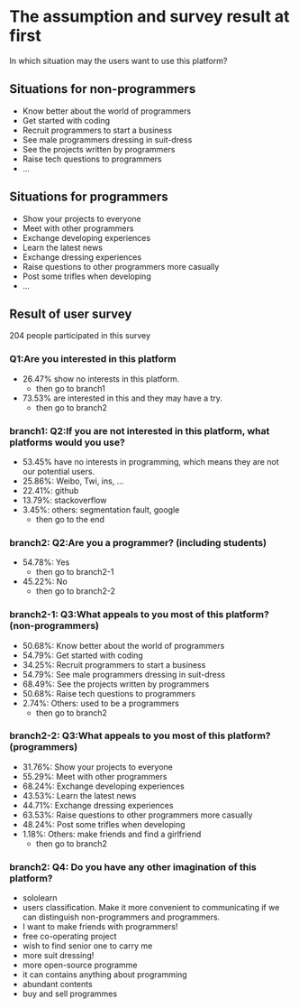 # The assumption and survey result at first
In which situation may the users want to use this platform?

## Situations for non-programmers
- Know better about the world of programmers
- Get started with coding
- Recruit programmers to start a business
- See male programmers dressing in suit-dress
- See the projects written by programmers
- Raise tech questions to programmers
- ...

## Situations for programmers
- Show your projects to everyone
- Meet with other programmers
- Exchange developing experiences
- Learn the latest news
- Exchange dressing experiences
- Raise questions to other programmers more casually
- Post some trifles when developing
- ...

## Result of user survey
204 people participated in this survey

### Q1:Are you interested in this platform
- 26.47% show no interests in this platform.  
    - then go to branch1
- 73.53% are interested in this and they may have a try.
    - then go to branch2

### branch1: Q2:If you are not interested in this platform, what platforms would you use?
- 53.45% have no interests in programming, which means they are not our potential users.
- 25.86%: Weibo, Twi, ins, ...
- 22.41%: github
- 13.79%: stackoverflow
- 3.45%: others: segmentation fault, google
    - then go to the end

### branch2: Q2:Are you a programmer? (including students)
- 54.78%: Yes
    - then go to branch2-1
- 45.22%: No
    - then go to branch2-2

### branch2-1: Q3:What appeals to you most of this platform?(non-programmers)
- 50.68%: Know better about the world of programmers
- 54.79%: Get started with coding
- 34.25%: Recruit programmers to start a business
- 54.79%: See male programmers dressing in suit-dress
- 68.49%: See the projects written by programmers
- 50.68%: Raise tech questions to programmers
- 2.74%: Others: used to be a programmers
    - then go to branch2

### branch2-2: Q3:What appeals to you most of this platform?(programmers)
- 31.76%: Show your projects to everyone
- 55.29%: Meet with other programmers
- 68.24%: Exchange developing experiences
- 43.53%: Learn the latest news
- 44.71%: Exchange dressing experiences
- 63.53%: Raise questions to other programmers more casually
- 48.24%: Post some trifles when developing
- 1.18%: Others: make friends and find a girlfriend
    - then go to branch2

### branch2: Q4: Do you have any other imagination of this platform?
- sololearn
- users classification. Make it more convenient to communicating if we can distinguish non-programmers and programmers.
- I want to make friends with programmers!
- free co-operating project
- wish to find senior one to carry me
- more suit dressing!
- more open-source programme
- it can contains anything about programming
- abundant contents
- buy and sell programmes
